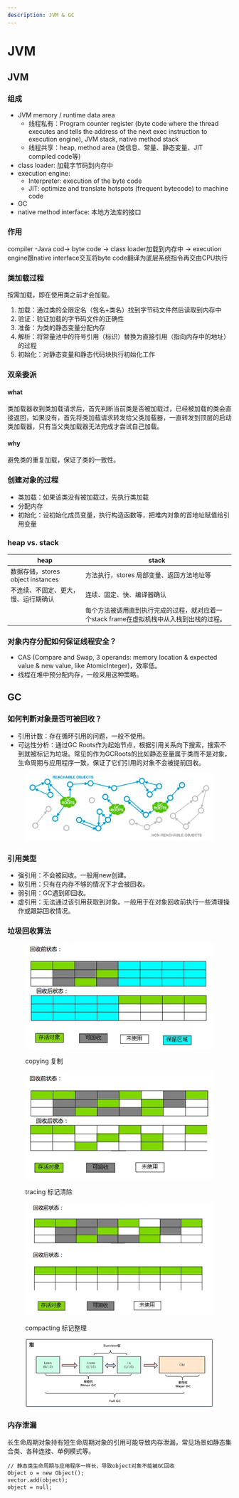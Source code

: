 ```yaml
---
description: JVM & GC
---
```


# JVM

## JVM

### 组成

* JVM memory / runtime data area
  * 线程私有：Program counter register (byte code where the thread executes and tells the address of the next exec instruction to execution engine), JVM stack, native method stack
  * 线程共享：heap, method area (类信息、常量、静态变量、JIT compiled code等)
* class loader: 加载字节码到内存中
* execution engine:&#x20;
  * Interpreter: execution of the byte code
  * JIT: optimize and translate hotspots (frequent bytecode) to machine code
* GC
* native method interface: 本地方法库的接口

### 作用

compiler -Java cod-> byte code -> class loader加载到内存中 -> execution engine跟native interface交互将byte code翻译为底层系统指令再交由CPU执行

### 类加载过程

按需加载，即在使用类之前才会加载。

1. 加载：通过类的全限定名（包名+类名）找到字节码文件然后读取到内存中
2. 验证：验证加载的字节码文件的正确性
3. 准备：为类的静态变量分配内存
4. 解析：将常量池中的符号引用（标识）替换为直接引用（指向内存中的地址）的过程
5. 初始化：对静态变量和静态代码块执行初始化工作

### 双亲委派

#### what

类加载器收到类加载请求后，首先判断当前类是否被加载过，已经被加载的类会直接返回，如果没有，首先将类加载请求转发给父类加载器，一直转发到顶层的启动类加载器，只有当父类加载器无法完成才尝试自己加载。

#### why

避免类的重复加载，保证了类的一致性。

### 创建对象的过程

* 类加载：如果该类没有被加载过，先执行类加载
* 分配内存
* 初始化：设初始化成员变量，执行构造函数等，把堆内对象的首地址赋值给引用变量

### heap vs. stack

| heap                         | stack                                              |
| ---------------------------- | -------------------------------------------------- |
| 数据存储，stores object instances | 方法执行，stores 局部变量、返回方法地址等                           |
| 不连续、不固定、更大，慢、运行期确认           | 连续、固定、快、编译器确认                                      |
|                              | 每个方法被调用直到执行完成的过程，就对应着一个stack frame在虚拟机栈中从入栈到出栈的过程。 |

### 对象内存分配如何保证线程安全？

* CAS (Compare and Swap, 3 operands: memory location & expected value & new value, like AtomicInteger)，效率低。
* 线程在堆中预分配内存，一般采用这种策略。



## GC

### 如何判断对象是否可被回收？

* 引用计数：存在循环引用的问题，一般不使用。
* 可达性分析：通过GC Roots作为起始节点，根据引用关系向下搜索，搜索不到就被标记为垃圾。常见的作为GCRoots的比如静态变量属于类而不是对象，生命周期与应用程序一致，保证了它们引用的对象不会被提前回收。

<figure><img src="../../.gitbook/assets/GCRoots.webp" alt=""><figcaption></figcaption></figure>

### 引用类型

* 强引用：不会被回收。一般用new创建。
* 软引用：只有在内存不够的情况下才会被回收。
* 弱引用：GC遇到即回收。
* 虚引用：无法通过该引用获取到对象。一般用于在对象回收前执行一些清理操作或跟踪回收情况。

### 垃圾回收算法

<figure><img src="../../.gitbook/assets/copying.webp" alt=""><figcaption><p>copying 复制</p></figcaption></figure>

<figure><img src="../../.gitbook/assets/tracing.webp" alt=""><figcaption><p>tracing 标记清除</p></figcaption></figure>

<figure><img src="../../.gitbook/assets/compacting.webp" alt=""><figcaption><p>compacting 标记整理</p></figcaption></figure>

<figure><img src="../../.gitbook/assets/newOldGen.png" alt=""><figcaption></figcaption></figure>

### 内存泄漏

长生命周期对象持有短生命周期对象的引用可能导致内存泄漏，常见场景如静态集合类、各种连接、单例模式等。

```
// 静态类生命周期与应用程序一样长，导致object对象不能被GC回收
Object o = new Object();
vector.add(object);
object = null;
```


